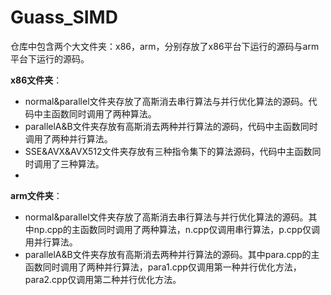 # Guass_SIMD
仓库中包含两个大文件夹：x86，arm，分别存放了x86平台下运行的源码与arm平台下运行的源码。

**x86文件夹**：
- normal&parallel文件夹存放了高斯消去串行算法与并行优化算法的源码。代码中主函数同时调用了两种算法。
- parallelA&B文件夹存放有高斯消去两种并行算法的源码，代码中主函数同时调用了两种并行算法。
- SSE&AVX&AVX512文件夹存放有三种指令集下的算法源码，代码中主函数同时调用了三种算法。
- 
**arm文件夹**：
- normal&parallel文件夹存放了高斯消去串行算法与并行优化算法的源码。其中np.cpp的主函数同时调用了两种算法，n.cpp仅调用串行算法，p.cpp仅调用并行算法。
- parallelA&B文件夹存放有高斯消去两种并行算法的源码。其中para.cpp的主函数同时调用了两种并行算法，para1.cpp仅调用第一种并行优化方法，para2.cpp仅调用第二种并行优化方法。
